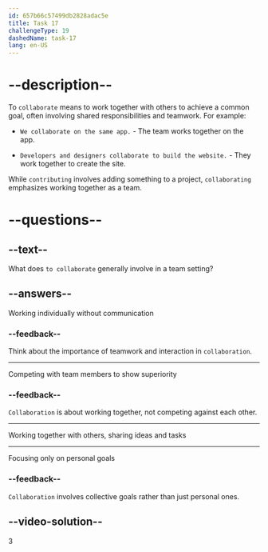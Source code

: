 ```yaml
---
id: 657b66c57499db2828adac5e
title: Task 17
challengeType: 19
dashedName: task-17
lang: en-US
---
```


# --description--

To `collaborate` means to work together with others to achieve a common goal, often involving shared responsibilities and teamwork. For example:

- `We collaborate on the same app.` - The team works together on the app.

- `Developers and designers collaborate to build the website.` - They work together to create the site.

While `contributing` involves adding something to a project, `collaborating` emphasizes working together as a team.

# --questions--

## --text--

What does `to collaborate` generally involve in a team setting?

## --answers--

Working individually without communication

### --feedback--

Think about the importance of teamwork and interaction in `collaboration`.

---

Competing with team members to show superiority

### --feedback--

`Collaboration` is about working together, not competing against each other.

---

Working together with others, sharing ideas and tasks

---

Focusing only on personal goals

### --feedback--

`Collaboration` involves collective goals rather than just personal ones.

## --video-solution--

3
